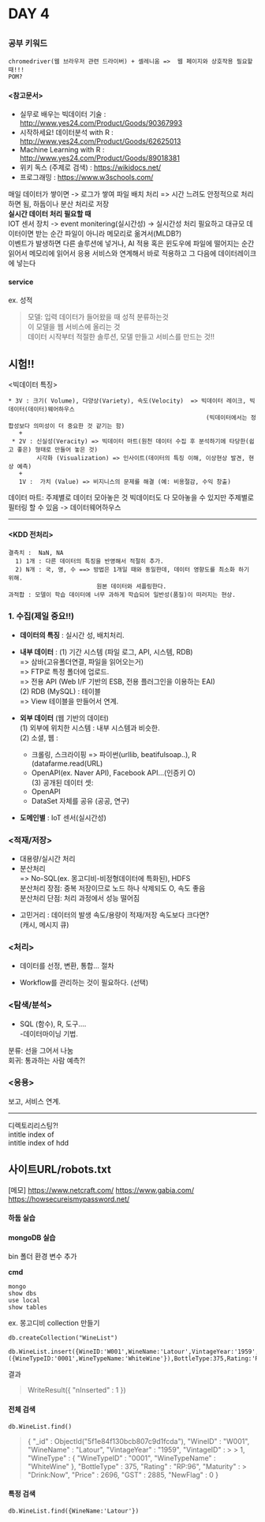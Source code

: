 # DAY 4
## 

### 공부 키워드
```
chromedriver(웹 브라우저 관련 드라이버) + 셀레니움 =>  웹 페이지와 상호작용 필요할 때!!!
POM?
```

#### <참고문서>
* 실무로 배우는 빅데이터 기술 : http://www.yes24.com/Product/Goods/90367993
* 시작하세요! 데이터분석 with R : http://www.yes24.com/Product/Goods/62625013
* Machine Learning with R : http://www.yes24.com/Product/Goods/89018381
* 위키 독스 (주제로 검색) : https://wikidocs.net/
* 프로그래밍 : https://www.w3schools.com/

매일 데이터가 쌓이면 -> 로그가 쌓여 파일 배치 처리 => 시간 느려도 안정적으로 처리하면 됨, 하둡이나 분산 처리로 저장  
**실시간 데이터 처리 필요할 때**  
IOT 센서 장치 -> event monitering(실시간성) -> 실시간성 처리 필요하고 대규모 데이터이면 받는 순간 파일이 아니라 메모리로 옮겨서(MLDB?)   
이벤트가 발생하면 다른 솔루션에 넣거나, AI 적용 혹은 윈도우에 파일에 떨어지는 순간 읽어서 메모리에 읽어서 응용 서비스와 연계해서 바로 적용하고 그 다음에 데이터레이크에 넣는다  

#### service  
ex. 성적  
> 모델: 입력 데이터가 들어왔을 때 성적 분류하는것  
> 이 모델을 웹 서비스에 올리는 것  
> 데이터 시작부터 적절한 솔루션, 모델 만들고 서비스를 만드는 것!!  

## 시험!!
<빅데이터 특징>
```
* 3V : 크기( Volume), 다양상(Variety), 속도(Velocity)  => 빅데이터 레이크, 빅데이터(데이터)웨어하우스  
                                                        (빅데이터에서는 정합성보다 의미성이 더 중요한 것 같기는 함)    
   +  
 * 2V : 신실성(Veracity) => 빅데이터 마트(원천 데이터 수집 후 분석하기에 타당한(쉽고 좋은) 형태로 만들어 놓은 것)   
        시각화 (Visualization) => 인사이트(데이터의 특징 이해, 이상현상 발견, 현상 예측)   
   +   
   1V :  가치 (Value) => 비지니스의 문제를 해결 (예: 비용절감, 수익 창출)  
```
데이터 마트: 주제별로 데이터 모아놓은 것
빅데이터도 다 모아놓을 수 있지만 주제별로 필터링 할 수 있음 -> 데이터웨어하우스

----
#### <KDD 전처리>
```
결측치 :  NaN, NA  
  1) 1개 : 다른 데이터의 특징을 반영해서 적절히 추가.  
  2) N개 : 국, 영, 수 ==> 방법은 1개일 때와 동일한데, 데이터 영향도를 최소화 하기 위해.  
                         원본 데이터와 셔플링한다.  
과적합 : 모델이 학습 데이터에 너무 과하게 학습되어 일반성(품질)이 떠러지는 현상.                         
```

### 1. 수집(제일 중요!!)  
 - **데이터의 특징** : 실시간 성, 배치처리.  
 - **내부 데이터** : (1) 기간 시스템 (파일 로그, API, 시스템, RDB)    
                               => 삼바(고유폴더연결, 파일을 읽어오는거)  
                               => FTP로 특정 폴더에 업로드.  
                               => 전용 API (Web I/F 기반의 ESB, 전용 플러그인을 이용하는 EAI)    
                     (2) RDB (MySQL) : 테이블    
                               => View 테이블을 만들어서 연계.   

 - **외부 데이터** (웹 기반의 데이터)  
   (1) 외부에 위치한 시스템 : 내부 시스템과 비슷한.  
   (2) 소셜, 웹 :   
     - 크롤링, 스크라이핑 => 파이썬(urllib, beatifulsoap..), R (datafarme.read(URL)  
     - OpenAPI(ex. Naver API), Facebook API...(인증키 O)  
   (3) 공개된 데이터 셋:  
     - OpenAPI  
     - DataSet 자체를 공유 (공공, 연구)  

- **도메인별** : IoT 센서(실시간성)

### <적재/저장>
  - 대용량/실시간 처리  
  - 분산처리  
  => No-SQL(ex. 몽고디비-비정형데이터에 특화된), HDFS  
     분산처리 장점: 중복 저장이므로 노드 하나 삭제되도 O, 속도 좋음  
     분산처리 단점: 처리 과정에서 성능 떨어짐  
* 고민거리 : 데이터의 발생 속도/용량이 적재/저장 속도보다 크다면?  
    (캐시, 메시지 큐)  
    
### <처리>
 - 데이터를 선정, 변환, 통합... 절차  
  * Workflow를 관리하는 것이 필요하다. (선택)  
  
### <탐색/분석>  
- SQL (함수), R, 도구....  
-데이터마이닝 기법.

분류: 선을 그어서 나눔  
회귀: 통과하는 사람 예측?!  

### <응용>  
보고, 서비스 연계.  



  
-----
디렉토리리스팅?!  
intitle index of  
intitle index of hdd  

사이트URL/robots.txt
---
[메모]
https://www.netcraft.com/
https://www.gabia.com/
https://howsecureismypassword.net/



#### 하둡 실습


#### mongoDB 실습
bin 폴더 환경 변수 추가  

**cmd**
```
mongo  
show dbs  
use local  
show tables  
```
ex. 몽고디비 collection 만들기  
```
db.createCollection("WineList")

db.WineList.insert({WineID:'W001',WineName:'Latour',VintageYear:'1959',VintageID:0001,WineType: ({WineTypeID:'0001',WineTypeName:'WhiteWine'}),BottleType:375,Rating:'RP:96',Maturity:'Drink:Now',Price:2696,GST:2885,NewFlag:0})
```
결과  
> WriteResult({ "nInserted" : 1 })  

#### 전체 검색
```
db.WineList.find()  
```
> { "_id" : ObjectId("5f1e84f130bcb807c9d1fcda"), "WineID" : "W001", "WineName" : "Latour", "VintageYear" : "1959", "VintageID" : > > 1, "WineType" : { "WineTypeID" : "0001", "WineTypeName" : "WhiteWine" }, "BottleType" : 375, "Rating" : "RP:96", "Maturity" : > "Drink:Now", "Price" : 2696, "GST" : 2885, "NewFlag" : 0 }

#### 특정 검색
```
db.WineList.find({WineName:'Latour'})
```
